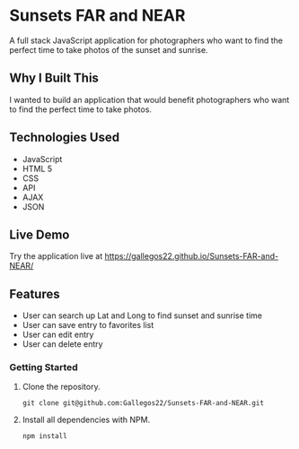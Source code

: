 # Sunsets FAR and NEAR

A full stack JavaScript application for photographers who want to find the perfect time to take photos of the sunset and sunrise.

## Why I Built This

I wanted to build an application that would benefit photographers who want to find the perfect time to take photos. 

## Technologies Used

- JavaScript
- HTML 5
- CSS
- API
- AJAX
- JSON

## Live Demo

Try the application live at https://gallegos22.github.io/Sunsets-FAR-and-NEAR/

## Features

- User can search up Lat and Long to find sunset and sunrise time
- User can save entry to favorites list
- User can edit entry
- User can delete entry

### Getting Started

1. Clone the repository.

    ```shell
    git clone git@github.com:Gallegos22/Sunsets-FAR-and-NEAR.git
    ```

1. Install all dependencies with NPM.

    ```shell
    npm install
    ```

